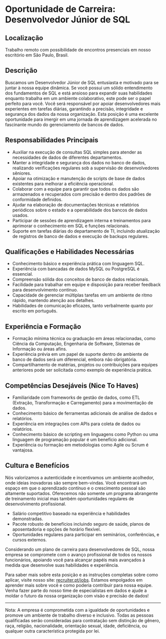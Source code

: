 
# Oportunidade de Carreira: Desenvolvedor Júnior de SQL

## Localização
Trabalho remoto com possibilidade de encontros presenciais em nosso escritório em São Paulo, Brasil.

## Descrição
Buscamos um Desenvolvedor Júnior de SQL entusiasta e motivado para se juntar à nossa equipe dinâmica. Se você possui um sólido entendimento dos fundamentos de SQL e está ansioso para expandir suas habilidades enquanto trabalha em um ambiente colaborativo, este pode ser o papel perfeito para você. Você será responsável por apoiar desenvolvedores mais experientes em tarefas diárias, garantindo a precisão, integridade e segurança dos dados da nossa organização. Esta posição é uma excelente oportunidade para imergir em uma jornada de aprendizagem acelerada no fascinante mundo do gerenciamento de bancos de dados.

## Responsabilidades Principais
- Auxiliar na execução de consultas SQL simples para atender as necessidades de dados de diferentes departamentos.
- Manter a integridade e segurança dos dados no banco de dados, realizando verificações regulares sob a supervisão de desenvolvedores sêniores.
- Apoiar na otimização e manutenção de scripts de base de dados existentes para melhorar a eficiência operacional.
- Colaborar com a equipe para garantir que todos os dados são armazenados e recuperados com precisão e dentro dos padrões de conformidade definidos.
- Ajudar na elaboração de documentações técnicas e relatórios periódicos sobre o estado e a operabilidade dos bancos de dados usados.
- Participar de sessões de aprendizagem interna e treinamentos para aprimorar o conhecimento em SQL e funções relacionais.
- Suporte em tarefas diárias do departamento de TI, incluindo atualização de registros de banco de dados e execução de backups regulares.

## Qualificações e Habilidades Necessárias
- Conhecimento básico e experiência prática com linguagem SQL.
- Experiência com bancadas de dados MySQL ou PostgreSQL é essencial.
- Compreensão sólida dos conceitos de banco de dados relacionais.
- Facilidade para trabalhar em equipe e disposição para receber feedback para desenvolvimento contínuo.
- Capacidade de gerenciar múltiplas tarefas em um ambiente de ritmo rápido, mantendo atenção aos detalhes.
- Habilidades de comunicação eficazes, tanto verbalmente quanto por escrito em português.

## Experiência e Formação
- Formação mínima técnica ou graduação em áreas relacionadas, como Ciência da Computação, Engenharia de Software, Sistemas de Informação ou áreas afins.
- Experiência prévia em um papel de suporte dentro de ambiente de banco de dados será um diferencial, embora não obrigatória.
- Compartilhamento de matérias, projetos ou contribuições para equipes anteriores pode ser solicitada como exemplo de experiência prática.

## Competências Desejáveis (Nice To Haves)
- Familiaridade com frameworks de gestão de dados, como ETL (Extração, Transformação e Carregamento) para a movimentação de dados.
- Conhecimento básico de ferramentas adicionais de análise de dados e relatórios.
- Experiência em integrações com APIs para coleta de dados ou relatórios.
- Conhecimento básico de scripting em linguagens como Python ou uma linguagem de programação popular é um benefício adicional.
- Experiência ou formação em metodologias como Agile ou Scrum é vantajosa.

## Cultura e Benefícios
Nós valorizamos a autenticidade e incentivamos um ambiente acolhedor, onde ideias inovadoras são sempre bem-vindas. Você encontrará um espaço em que o aprendizado contínuo e o crescimento pessoal são altamente suportados. Oferecemos não somente um programa abrangente de treinamento inicial mas também oportunidades regulares de desenvolvimento profissional.

- Salário competitivo baseado na experiência e habilidades demonstradas.
- Pacote robusto de benefícios incluindo seguro de saúde, planos de aposentadoria e opções de horário flexível.
- Oportunidades regulares para participar em seminários, conferências, e cursos externos.

Considerando um plano de carreira para desenvolvedores de SQL, nossa empresa se compromete com o avanço profissional de todos os nossos funcionários, apoiando você para alcançar papéis mais avançados à medida que desenvolve suas habilidades e experiência.

Para saber mais sobre esta posição e as instruções completas sobre como aplicar, visite nosso site: [recruiter.pt/jobs](https://recruiter.pt/jobs). Estamos empolgados em aprender mais sobre você e como poderia contribuir para nossa equipe. Venha fazer parte do nosso time de especialistas em dados e ajude a moldar o futuro da nossa organização com visão e precisão de dados!

---
Nota: A empresa é comprometida com a igualdade de oportunidades e promove um ambiente de trabalho diverso e inclusivo. Todas as pessoas qualificadas serão consideradas para contratação sem distinção de gênero, raça, religião, nacionalidade, orientação sexual, idade, deficiência, ou qualquer outra característica protegida por lei.
